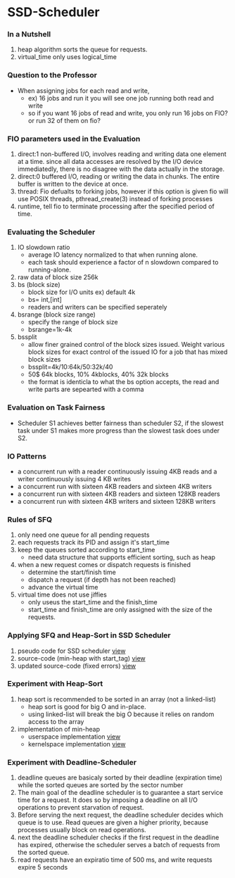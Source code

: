 # SSD-Scheduler

### In a Nutshell
1. heap algorithm sorts the queue for requests.
2. virtual_time only uses logical_time

### Question to the Professor
- When assigning jobs for each read and write,
  - ex) 16 jobs and run it you will see one job running both read and write
  - so if you want 16 jobs of read and write, you only run 16 jobs on FIO? or run 32 of them on fio?


### FIO parameters used in the Evaluation
1. direct:1 non-buffered I/O, involves reading and writing data one element at a time. since all data accesses are resolved by the I/O device immediatedly, there is no disagree with the data actually in the storage.
2. direct:0 buffered I/O, reading or writing the data in chunks. The entire buffer is written to the device at once.
3. thread: Fio defualts to forking jobs, however if this option is given fio will use POSIX threads, pthread_create(3) instead of forking processes
4. runtime, tell fio to terminate processing after the specified period of time.


### Evaluating the Scheduler
1. IO slowdown ratio
   - average IO latency normalized to that when running alone.
   - each task should experience a factor of n slowdown compared to running-alone.
2. raw data of block size 256k
3. bs (block size)
   - block size for I/O units ex) default 4k
   - bs= int,[int]
   - readers and writers can be specified seperately    
4. bsrange (block size range)
   - specify the range of block size
   - bsrange=1k-4k
5. bssplit
   - allow finer grained control of the block sizes issued. Weight various block sizes for exact control of the issued IO for a job that has mixed block sizes
   - bssplit=4k/10:64k/50:32k/40
   - 50$ 64k blocks, 10% 4kblocks, 40% 32k blocks
   - the format is identicla to what the bs option accepts, the read and write parts are sepearted with a comma     


### Evaluation on Task Fairness
- Scheduler S1 achieves better fairness than scheduler S2, if the slowest task under S1 makes more progress than the slowest task does under S2.


### IO Patterns
- a concurrent run with a reader continuously issuing 4KB reads and a writer continuously issuing 4 KB writes
- a concurrent run with sixteen 4KB readers and sixteen 4KB writers
- a concurrent run with sixteen 4KB readers and sixteen 128KB readers
- a concurrent run with sixteen 4KB writers and sixteen 128KB writers


### Rules of SFQ
1. only need one queue for all pending requests
2. each requests track its PID and assign it's start_time
3. keep the queues sorted according to start_time
   - need data structure that supports efficient sorting, such as heap
4. when a new request comes or dispatch requests is finished
   - determine the start/finish time
   - dispatch a request (if depth has not been reached)
   - advance the virtual time
5. virtual time does not use jiffies
   - only useus the start_time and the finish_time
   - start_time and finish_time are only assigned with the size of the requests.


### Applying SFQ and Heap-Sort in SSD Scheduler
1. pseudo code for SSD scheduler [view](ssd_scheduler/README.md)
2. source-code (min-heap with start_tag) [view](ssd_scheduler/sfq-sched_6_complete.c)
3. updated source-code (fixed errors) [view](ssd_scheduler/sfq-sched_9_complete.c)


### Experiment with Heap-Sort
1. heap sort is recommended to be sorted in an array (not a linked-list)
   - heap sort is good for big O and in-place.
   - using linked-list will break the big O because it relies on random access to the array
2. implementation of min-heap
   - userspace implementation [view](heap_experiments/min_heap_3.c)
   - kernelspace implementation [view](heap_experiments/min_heap_4.c)

### Experiment with Deadline-Scheduler
1. deadline queues are basicaly sorted by their deadline (expiration time) while the sorted queues are sorted by the sector number
2. The main goal of the deadline scheduler is to guarantee a start service time for a request. It does so by imposing a deadline on all I/O operations to prevent starvation of request.
3. Before serving the next request, the deadline scheduler decides which queue is to use. Read queues are given a higher priority, because processes usually block on read operations.
4. next the deadline scheduler checks if the first request in the deadline has expired, otherwise the scheduler serves a batch of requests from the sorted queue.
5. read requests have an expiratio time of 500 ms, and write requests expire 5 seconds
